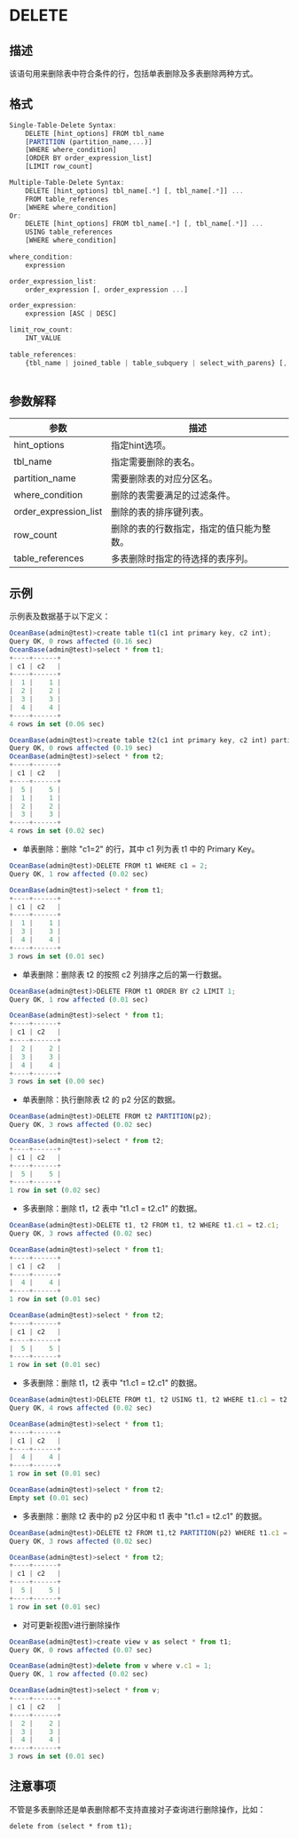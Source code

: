 DELETE 
===========================



描述 
-----------

该语句用来删除表中符合条件的行，包括单表删除及多表删除两种方式。

格式 
-----------

```javascript
Single-Table-Delete Syntax:
    DELETE [hint_options] FROM tbl_name
    [PARTITION (partition_name,...)]
    [WHERE where_condition]
    [ORDER BY order_expression_list]
    [LIMIT row_count]

Multiple-Table-Delete Syntax:
    DELETE [hint_options] tbl_name[.*] [, tbl_name[.*]] ...
    FROM table_references
    [WHERE where_condition]
Or:
    DELETE [hint_options] FROM tbl_name[.*] [, tbl_name[.*]] ...
    USING table_references
    [WHERE where_condition]
 
where_condition:
    expression

order_expression_list:
    order_expression [, order_expression ...]

order_expression:
    expression [ASC | DESC]

limit_row_count:
    INT_VALUE
  
table_references:
    {tbl_name | joined_table | table_subquery | select_with_parens} [, ...]
 
```



参数解释 
-------------



|        **参数**         |        **描述**        |
|-----------------------|----------------------|
| hint_options          | 指定hint选项。            |
| tbl_name              | 指定需要删除的表名。           |
| partition_name        | 需要删除表的对应分区名。         |
| where_condition       | 删除的表需要满足的过滤条件。       |
| order_expression_list | 删除的表的排序键列表。          |
| row_count             | 删除的表的行数指定，指定的值只能为整数。 |
| table_references      | 多表删除时指定的待选择的表序列。     |



示例 
-----------

示例表及数据基于以下定义：

```javascript
OceanBase(admin@test)>create table t1(c1 int primary key, c2 int);
Query OK, 0 rows affected (0.16 sec)
OceanBase(admin@test)>select * from t1;
+----+------+
| c1 | c2   |
+----+------+
|  1 |    1 |
|  2 |    2 |
|  3 |    3 |
|  4 |    4 |
+----+------+
4 rows in set (0.06 sec)

OceanBase(admin@test)>create table t2(c1 int primary key, c2 int) partition by key(c1) partitions 4;
Query OK, 0 rows affected (0.19 sec)
OceanBase(admin@test)>select * from t2;
+----+------+
| c1 | c2   |
+----+------+
|  5 |    5 |
|  1 |    1 |
|  2 |    2 |
|  3 |    3 |
+----+------+
4 rows in set (0.02 sec)
```



* 单表删除：删除 "c1=2" 的行，其中 c1 列为表 t1 中的 Primary Key。




```javascript
OceanBase(admin@test)>DELETE FROM t1 WHERE c1 = 2;
Query OK, 1 row affected (0.02 sec)

OceanBase(admin@test)>select * from t1;
+----+------+
| c1 | c2   |
+----+------+
|  1 |    1 |
|  3 |    3 |
|  4 |    4 |
+----+------+
3 rows in set (0.01 sec)
```



* 单表删除：删除表 t2 的按照 c2 列排序之后的第一行数据。




```javascript
OceanBase(admin@test)>DELETE FROM t1 ORDER BY c2 LIMIT 1;
Query OK, 1 row affected (0.01 sec)

OceanBase(admin@test)>select * from t1;
+----+------+
| c1 | c2   |
+----+------+
|  2 |    2 |
|  3 |    3 |
|  4 |    4 |
+----+------+
3 rows in set (0.00 sec)
```



* 单表删除：执行删除表 t2 的 p2 分区的数据。




```javascript
OceanBase(admin@test)>DELETE FROM t2 PARTITION(p2);
Query OK, 3 rows affected (0.02 sec)

OceanBase(admin@test)>select * from t2;
+----+------+
| c1 | c2   |
+----+------+
|  5 |    5 |
+----+------+
1 row in set (0.02 sec)
```



* 多表删除：删除 t1，t2 表中 "t1.c1 = t2.c1" 的数据。




```javascript
OceanBase(admin@test)>DELETE t1, t2 FROM t1, t2 WHERE t1.c1 = t2.c1;
Query OK, 3 rows affected (0.02 sec)

OceanBase(admin@test)>select * from t1;
+----+------+
| c1 | c2   |
+----+------+
|  4 |    4 |
+----+------+
1 row in set (0.01 sec)

OceanBase(admin@test)>select * from t2;
+----+------+
| c1 | c2   |
+----+------+
|  5 |    5 |
+----+------+
1 row in set (0.01 sec)
```



* 多表删除：删除 t1，t2 表中 "t1.c1 = t2.c1" 的数据。




```javascript
OceanBase(admin@test)>DELETE FROM t1, t2 USING t1, t2 WHERE t1.c1 = t2.c1;
Query OK, 4 rows affected (0.02 sec)

OceanBase(admin@test)>select * from t1;
+----+------+
| c1 | c2   |
+----+------+
|  4 |    4 |
+----+------+
1 row in set (0.01 sec)

OceanBase(admin@test)>select * from t2;
Empty set (0.01 sec)
```



* 多表删除：删除 t2 表中的 p2 分区中和 t1 表中 "t1.c1 = t2.c1" 的数据。




```javascript
OceanBase(admin@test)>DELETE t2 FROM t1,t2 PARTITION(p2) WHERE t1.c1 = t2.c1;
Query OK, 3 rows affected (0.02 sec)

OceanBase(admin@test)>select * from t2;
+----+------+
| c1 | c2   |
+----+------+
|  5 |    5 |
+----+------+
1 row in set (0.01 sec)
```



* 对可更新视图v进行删除操作




```javascript
OceanBase(admin@test)>create view v as select * from t1;
Query OK, 0 rows affected (0.07 sec)

OceanBase(admin@test)>delete from v where v.c1 = 1;
Query OK, 1 row affected (0.02 sec)

OceanBase(admin@test)>select * from v;
+----+------+
| c1 | c2   |
+----+------+
|  2 |    2 |
|  3 |    3 |
|  4 |    4 |
+----+------+
3 rows in set (0.01 sec)
```



注意事项 
-------------

不管是多表删除还是单表删除都不支持直接对子查询进行删除操作，比如：

`delete from (select * from t1);`
